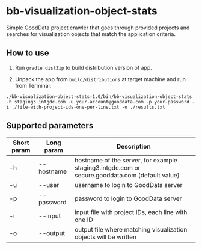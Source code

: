 # bb-visualization-object-stats

Simple GoodData project crawler that goes through provided projects and searches for visualization objects that match the application criteria.  

## How to use

1. Run `gradle distZip` to build distribution version of app.

2. Unpack the app from `build/distributions` at target machine and run from Terminal: 

`./bb-visualization-object-stats-1.0/bin/bb-visualization-object-stats -h staging3.intgdc.com -u your-account@gooddata.com -p your-password -i ./file-with-project-ids-one-per-line.txt -o ./results.txt`

## Supported parameters

| Short param | Long param | Description
| ------------- | ------------- |------------- |
| -h | --hostname | hostname of the server, for example staging3.intgdc.com or secure.gooddata.com (default value)
| -u | --user | username to login to GoodData server
| -p | --password | password to login to GoodData server
| -i | --input | input file with project IDs, each line with one ID
| -o |--output | output file where matching visualization objects will be written
